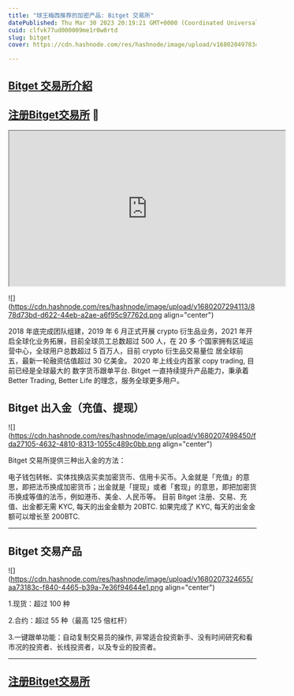 ```yaml
---
title: "球王梅西推荐的加密产品: Bitget 交易所"
datePublished: Thu Mar 30 2023 20:19:21 GMT+0000 (Coordinated Universal Time)
cuid: clfvk77ud000009me1r0w0rtd
slug: bitget
cover: https://cdn.hashnode.com/res/hashnode/image/upload/v1680204978346/91355b16-60ad-4c66-a5fd-c22b4d834adb.png

---
```


## [Bitget 交易所介紹](https://partner.bitget.com/bg/22ASEK)

## [注册Bitget交易所](https://partner.bitget.com/bg/22ASEK) 👀

<iframe width="560" height="315" src="https://www.youtube.com/embed/GfmUPtbNYlY"></iframe>

![](https://cdn.hashnode.com/res/hashnode/image/upload/v1680207294113/878d73bd-d622-44eb-a2ae-a6f95c97762d.png align="center")

2018 年底完成团队组建，2019 年 6 月正式开展 crypto 衍生品业务，2021 年开启全球化业务拓展，目前全球员工总数超过 500 人，在 20 多 个国家拥有区域运营中心，全球用户总数超过 5 百万人，目前 crypto 衍生品交易量位 居全球前五，最新一轮融资估值超过 30 亿美金。 2020 年上线业内首家 copy trading, 目前已经是全球最大的 数字货币跟单平台. Bitget 一直持续提升产品能力，秉承着 Better Trading, Better Life 的理念，服务全球更多用户。

## Bitget 出入金（充值、提现）

![](https://cdn.hashnode.com/res/hashnode/image/upload/v1680207498450/fda27105-4632-4810-8313-1055c489c0bb.png align="center")

Bitget 交易所提供三种出入金的方法：

电子钱包转帐、实体找换店买卖加密货币、信用卡买币。入金就是「充值」的意思，即把法币换成加密货币；出金就是「提现」或者「套现」的意思，即把加密货币换成等值的法币，例如港币、美金、人民币等。 目前 Bitget 注册、交易、充值、出金都无需 KYC, 每天的出金金额为 20BTC. 如果完成了 KYC, 每天的出金金额可以增长至 200BTC.

---

## Bitget 交易产品

![](https://cdn.hashnode.com/res/hashnode/image/upload/v1680207324655/aa73183c-f840-4465-b39a-7e36f94644e1.png align="center")

1.现货：超过 100 种

2.合约：超过 55 种（最高 125 倍杠杆）

3.一键跟单功能：自动复制交易员的操作, 非常适合投资新手、没有时间研究和看市况的投资者、长线投资者，以及专业的投资者。

---

## [注册Bitget交易所](https://partner.bitget.com/bg/22ASEK)